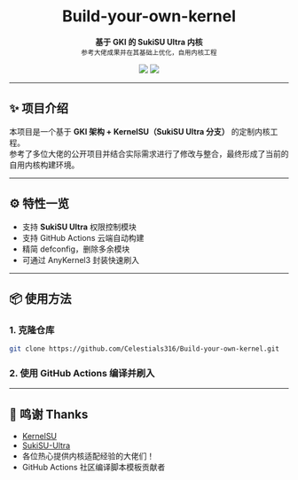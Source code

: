 <h1 align="center">Build-your-own-kernel</h1>

<p align="center">
  <b>基于 GKI 的 SukiSU Ultra 内核</b><br>
  <sub>参考大佬成果并在其基础上优化，自用内核工程</sub>
</p>

<p align="center">
  <img src="https://img.shields.io/github/license/Celestials316/Build-your-own-kernel?style=flat-square">
  <img src="https://img.shields.io/github/stars/Celestials316/Build-your-own-kernel?style=social">
</p>

---

## ✨ 项目介绍

本项目是一个基于 **GKI 架构 + KernelSU（SukiSU Ultra 分支）** 的定制内核工程。  
参考了多位大佬的公开项目并结合实际需求进行了修改与整合，最终形成了当前的自用内核构建环境。

---

## ⚙️ 特性一览

- 支持 **SukiSU Ultra** 权限控制模块
- 支持 GitHub Actions 云端自动构建
- 精简 defconfig，删除多余模块
- 可通过 AnyKernel3 封装快速刷入

---

## 📦 使用方法

### 1. 克隆仓库

```bash
git clone https://github.com/Celestials316/Build-your-own-kernel.git
```
### 2. 使用 GitHub Actions 编译并刷入

---

## 🙏 鸣谢 Thanks

- [KernelSU](https://github.com/tiann/KernelSU)
- [SukiSU-Ultra](https://github.com/ShirkNeko/SukiSU-Ultra)
- 各位热心提供内核适配经验的大佬们！
- GitHub Actions 社区编译脚本模板贡献者
